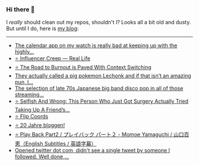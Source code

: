 ### Hi there 👋

I _really_ should clean out my repos, shouldn't I? Looks all a bit old and dusty. But until I do, here is [my blog](https://lostfocus.de/):

--- 

<!-- POST-LIST:START -->
- [The calendar app on my watch is really bad at keeping up with the highly…](https://lostfocus.de/2022/06/09/230624/)
- [⭐️ Influencer Creep — Real Life](https://lostfocus.de/2022/06/09/230622/)
- [⭐️ The Road to Burnout is Paved With Context Switching](https://lostfocus.de/2022/06/09/230621/)
- [They actually called a pig pokemon Lechonk and if that isn’t an amazing pun, I…](https://lostfocus.de/2022/06/02/230619/)
- [The selection of late 70s Japanese big band disco pop in all of those streaming…](https://lostfocus.de/2022/06/02/230616/)
- [⭐️ Selfish And Wrong: This Person Who Just Got Surgery Actually Tried Taking Up A Friend’s…](https://lostfocus.de/2022/06/01/230614/)
- [⭐️ Flip Coords](https://lostfocus.de/2022/06/01/230612/)
- [⭐️ 20 Jahre bloggen!](https://lostfocus.de/2022/06/01/230611/)
- [⭐️ Play Back Part2 / プレイバック パート２ - Momoe Yamaguchi / 山口百恵（English Subtitles / 英語字幕）](https://lostfocus.de/2022/06/01/230610/)
- [Opened twitter dot com, didn&#39;t see a single tweet by someone I followed. Well done,…](https://lostfocus.de/2022/05/20/230605/)
<!-- POST-LIST:END -->

<!--
**lostfocus/lostfocus** is a ✨ _special_ ✨ repository because its `README.md` (this file) appears on your GitHub profile.

Here are some ideas to get you started:

- 🔭 I’m currently working on ...
- 🌱 I’m currently learning ...
- 👯 I’m looking to collaborate on ...
- 🤔 I’m looking for help with ...
- 💬 Ask me about ...
- 📫 How to reach me: ...
- 😄 Pronouns: ...
- ⚡ Fun fact: ...
-->
